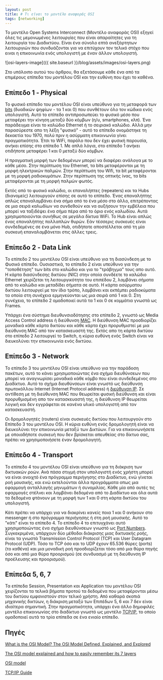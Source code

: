 ```yaml
---
layout: post
title: # Τι είναι το μοντέλο αναφοράς OSI
tags: [networking]
---
```


Το μοντέλο Open Systems Interconnect (Μοντέλο αναφοράς OSI) εξηγεί όλες τις μεμονωμένες λειτουργίες που είναι απαραίτητες για τη λειτουργία του Διαδικτύου. Είναι ένα σύνολο επτά ανεξάρτητων λειτουργιών που συνδυάζονται για να επιτύχουν τον τελικό στόχο που ειναι η επικοινωνία ενός υπολογιστή με έναν άλλον υπολογιστή. 
<!--more-->
![osi-layers-image]({{ site.baseurl }}/blog/assets/images/osi-layers.png)

Στο υπόλοιπο αυτού του άρθρου, θα εξετάσουμε κάθε ένα από τα επιμέρους επίπεδα του μοντέλου OSI και την ευθύνη που έχει το καθένα. 

## Επίπεδο 1 - Physical

Το φυσικό επίπεδο του μοντέλου OSI είναι υπεύθυνο για τη μεταφορά των [bits](https://el.wikipedia.org/wiki/%CE%94%CF%85%CE%B1%CE%B4%CE%B9%CE%BA%CF%8C_%CF%88%CE%B7%CF%86%CE%AF%CE%BF) (δυαδικών ψηφίων - τα 1 και 0) που συνθέτουν όλο τον κώδικα ενός υπολογιστή. Αυτό το επίπεδο αντιπροσωπεύει το φυσικό μέσο που μεταφέρει την κίνηση μεταξύ δύο κόμβων (η/υ, smartphones, κλπ). Ένα παράδειγμα είναι το καλώδιο Ethernet ή το σειριακό καλώδιο. Αλλά μην παρασύρεστε απο τη λέξη "φυσικό" - αυτό το επίπεδο ονομάστηκε τη δεκαετία του 1970, πολύ πριν η ασύρματη επικοινωνία γίνει πραγματικότητα. Έτσι το WiFi, παρόλο που δεν έχει φυσική παρουσία, ανήκει επίσης στο επίπεδο 1.  Με απλά λόγια, στο επίπεδο 1 ανήκει οτιδήποτε μεταφέρει 1 και 0 μεταξύ δύο κόμβων.

Η πραγματική μορφή των δεδομένων μπορεί να διαφέρει ανάλογα με το κάθε μέσο. Στην περίπτωση του Ethernet, τα bits μεταφέρονται με τη μορφή ηλεκτρικών παλμών. Στην περίπτωση του Wifi, τα bit μεταφέρονται με τη μορφή ραδιοκυμάτων. Στην περίπτωση της οπτικής ίνας, τα bits μεταφέρονται με τη μορφή παλμών φωτός. 

Εκτός από το φυσικό καλώδιο, οι επαναλήπτες (repeaters) και τα Hubs (διανομείς) λειτουργούν επίσης σε αυτό το επίπεδο. Ένας επαναλήπτης απλώς επαναλαμβάνει ένα σήμα από το ένα μέσο στο άλλο, επιτρέποντας σε μια σειρά καλωδίων να συνδεθούν και να αυξήσουν την εμβέλεια που μπορεί να ταξιδέψει ένα σήμα πέρα από το όριο ενός καλωδίου. Αυτά χρησιμοποιούνται συνήθως σε μεγάλα δίκτυα WiFi. Το Hub είναι απλώς ένας επαναλήπτης πολλαπλών θυρών. Εάν τέσσερις συσκευές είναι συνδεδεμένες σε ένα μόνο Hub, οτιδήποτε αποστέλλεται από τη μία συσκευή επαναλαμβάνεται στις άλλες τρεις.

## Επίπεδο 2 - Data Link

Το επίπεδο 2 του μοντέλου OSI είναι υπεύθυνο για τη διασύνδεση με το Φυσικό επίπεδο. Ουσιαστικά, το επίπεδο 2 είναι υπεύθυνο για την "τοποθέτηση" των bits στο καλώδιο και για το "τράβηγμα" τους απο αυτό. Η κάρτα διασύνδεσης δικτύου (NIC) στην οποία συνδέετε το καλώδιο Ethernet χειρίζεται τη λειτουργικότητα του επιπέδου 2, λαμβάνει σήματα από το καλώδιο και μεταδίδει σήματα σε αυτό. Η κάρτα ασύρματου δικτύου λειτουργεί με τον ίδιο τρόπο, λαμβάνει και εκπέμπει ραδιοκύματα τα οποία στη συνέχεια ερμηνεύονται ως μια σειρά από 1 και 0. Στη συνέχεια, το επίπεδο 2 ομαδοποιεί αυτά τα 1 και 0 σε κομμάτια γνωστά ως Frames. 

Υπάρχει ένα σύστημα διευθυνσιοδότησης στο επίπεδο 2, γνωστό ως Media Access Control address ή διεύθυνση [MAC](https://el.wikipedia.org/wiki/%CE%94%CE%B9%CE%B5%CF%8D%CE%B8%CF%85%CE%BD%CF%83%CE%B7_MAC). Η διεύθυνση MAC προσδιορίζει μοναδικά κάθε κάρτα δικτύου και κάθε κάρτα έχει προρυθμιστεί με μια διεύθυνση MAC από τον κατασκευαστή της. Εκτός απο τη κάρτα δικτύου στο επίπεδο 2 λειτουργεί το Switch, η κύρια ευθύνη ενός Switch είναι να διευκολύνει την επικοινωνία ενός δικτύου.

## Επίπεδο 3 - Network

Το επίπεδο 3 του μοντέλου OSI είναι υπεύθυνο για την παράδοση πακέτων, αυτό το κάνει χρησιμοποιώντας ένα σχήμα διευθύνσεων που μπορεί να αναγνωρίσει μοναδικά κάθε κόμβο που είναι συνδεδεμένος στο Διαδίκτυο. Αυτό το σχήμα διευθύνσεων είναι γνωστό ως διεύθυνση πρωτοκόλλου Internet (Internet Protocol address) ή [διεύθυνση IP](https://gexos.gr/2020/04/08/%CE%A0%CF%8E%CF%82-%CE%BB%CE%B5%CE%B9%CF%84%CE%BF%CF%85%CF%81%CE%B3%CE%BF%CF%8D%CE%BD-%CE%BF%CE%B9-IP-%CE%B4%CE%B9%CE%B5%CF%85%CE%B8%CF%8D%CE%BD%CF%83%CE%B5%CE%B9%CF%82/). Σε αντίθεση με τη διεύθυνση MAC που θεωρείται φυσική διεύθυνση και είναι προρυθμισμένη απο τον κατασκευαστή της, η διεύθυνση IP θεωρείται λογική και δεν εγγράφεται σε κανένα υλικό υπολογιστή από τον κατασκευαστή.   

Οι δρομολογητές (routers) είναι συσκευές δικτύου που λειτουργούν στο Επίπεδο 3 του μοντέλου OSI. Η κύρια ευθύνη ενός δρομολογητή είναι να διευκολύνει την επικοινωνία μεταξύ των Δικτύων. Για να επικοινωνήσετε με οποιαδήποτε συσκευή που δεν βρίσκεται απευθείας στο δίκτυο σας, πρέπει να χρησιμοποιήσετε έναν δρομολογητή.  

## Επίπεδο 4 - Transport

Το επίπεδο 4 του μοντέλου OSI είναι υπεύθυνο για τη διάκριση των δικτυακών ροών. Ανά πάσα στιγμή στον υπολογιστή ενός χρήστη μπορεί να είναι ανοιχτό ένα πρόγραμμα περιήγησης στο Διαδίκτυο, ενώ γίνεται ροή μουσικής, και ενώ εκτελούνται άλλα προγράμματα οπως μια εφαρμογή ανταλλαγής μηνυμάτων ή συνομιλίας. Κάθε μία από αυτές τις εφαρμογές στέλνει και λαμβάνει δεδομένα από το Διαδίκτυο και όλα αυτά τα δεδομένα φτάνουν με τη μορφή των 1 και 0 στη κάρτα δικτύου του υπολογιστή. 

Κάτι πρέπει να υπάρχει για να διακρίνει κανείς ποια 1 και 0 ανήκουν στο messenger ή στο πρόγραμμα περιήγησης ή στη ροή μουσικής. Αυτό το "κάτι" είναι το επίπεδο 4. Το επίπεδο 4 το επιτυγχάνει αυτό χρησιμοποιώντας ένα σχήμα διευθύνσεων γνωστό ως [Port Numbers](https://el.wikipedia.org/wiki/%CE%9A%CE%B1%CF%84%CE%AC%CE%BB%CE%BF%CE%B3%CE%BF%CF%82_%CE%B8%CF%85%CF%81%CF%8E%CE%BD_TCP_%CE%BA%CE%B1%CE%B9_UDP). Συγκεκριμένα, υπάρχουν δύο μέθοδοι διάκρισης μιας δικτυακής ροής, είναι τα γνωστά Transmission Control Protocol (TCP) και User Datagram Protocol (UDP). Τόσο το TCP όσο και το UDP έχουν 65.536 θύρες (ports) (το καθένα) και μια μοναδική ροή προσδιορίζεται τόσο από μια θύρα πηγής όσο και από μια θύρα προορισμού (σε συνδυασμό με τη διεύθυνση IP προέλευσης και προορισμού).

## Επίπεδα 5, 6, 7

Τα επίπεδα Session, Presentation και Application του μοντέλου OSI χειρίζονται τα τελικά βήματα προτού τα δεδομένα που μεταφέρονται μέσω του δικτύου εμφανιστούν στον τελικό χρήστη. Από καθαρά σκοπιά μηχανικής δικτύων, η διάκριση μεταξύ των Επιπέδων 5, 6 και 7 δεν είναι ιδιαίτερα σημαντική. Στην πραγματικότητα, υπάρχει ένα άλλο δημοφιλές μοντέλο επικοινωνίας στο διαδίκτυο γνωστό ως μοντέλο [TCP/IP](http://www.tcpipguide.com/free/diagrams/tcpiplayers.png), το οποίο ομαδοποιεί αυτά τα τρία επίπεδα σε ένα ενιαίο επίπεδο. 

## Πηγές

[What is the OSI Model? The OSI Model Defined, Explained, and Explored](https://www.forcepoint.com/cyber-edu/osi-model)

[The OSI model explained and how to easily remember its 7 layers](https://www.networkworld.com/article/3239677/the-osi-model-explained-and-how-to-easily-remember-its-7-layers.html)

[OSI model](https://en.wikipedia.org/wiki/OSI_model)

[TCP/IP Guide](http://www.tcpipguide.com)
 

  
